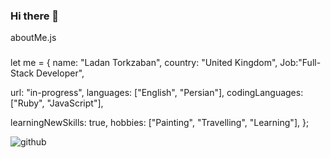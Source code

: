 ### Hi there 👋
 aboutMe.js
### 
let me = {
name: "Ladan Torkzaban",
country: "United Kingdom",
Job:"Full-Stack Developer",
  

url: "in-progress",
languages: ["English", "Persian"],
codingLanguages: ["Ruby", "JavaScript"],

learningNewSkills: true,
hobbies: ["Painting", "Travelling", "Learning"],
 };
<!--
**ladantork/ladantork** is a ✨ _special_ ✨ repository because its `README.md` (this file) appears on your GitHub profile.

-->


![github](https://img.shields.io/badge/GitHub-000000?style=for-the-badge&logo=GitHub&logoColor=white) 
![<LINKEDIN>](https://img.shields.io/badge/LINKEDIN-#0A66C2?style=for-the-badge&logo=LINKEDIN&logoColor=white)
